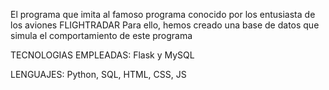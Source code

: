 El programa que imita al famoso programa conocido por los entusiasta de los aviones FLIGHTRADAR
Para ello, hemos creado una base de datos que simula el comportamiento de este programa

TECNOLOGIAS  EMPLEADAS: Flask y MySQL

LENGUAJES: Python, SQL, HTML, CSS, JS
